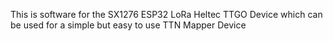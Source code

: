 This is software for the SX1276 ESP32 LoRa Heltec TTGO Device which can be used for a simple but easy to use  TTN Mapper Device
